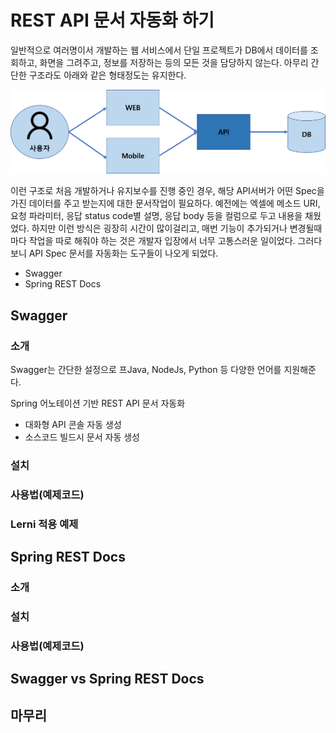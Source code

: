 # REST API 문서 자동화 하기
일반적으로 여러명이서 개발하는 웹 서비스에서 단일 프로젝트가 DB에서 데이터를 조회하고, 화면을 그려주고, 정보를 저장하는 등의 모든 것을 담당하지 않는다. 아무리 간단한 구조라도 아래와 같은 형태정도는 유지한다.

![web](https://raw.githubusercontent.com/rbwls31/rbwls31.github.io/master/images/WEB.png)

이런 구조로 처음 개발하거나 유지보수를 진행 중인 경우, 해당 API서버가 어떤 Spec을 가진 데이터를 주고 받는지에 대한 문서작업이 필요하다.
예전에는 엑셀에 메소드 URI, 요청 파라미터, 응답 status code별 설명, 응답 body 등을 컬럼으로 두고 내용을 채웠었다.  하지만 이런 방식은 굉장히 시간이 많이걸리고, 매번 기능이 추가되거나 변경될때마다 작업을 따로 해줘야 하는 것은 개발자 입장에서 너무 고통스러운 일이었다. 그러다보니 API Spec 문서를 자동화는 도구들이 나오게 되었다. 
 - Swagger
 - Spring REST Docs
## Swagger
###  소개
Swagger는 간단한 설정으로 프Java, NodeJs, Python 등 다양한 언어를 지원해준다. 

Spring 어노테이션 기반 REST API 문서 자동화
- 대화형 API 콘솔 자동 생성
- 소스코드 빌드시 문서 자동 생성
### 설치
### 사용법(예제코드)
### Lerni 적용 예제

## Spring REST Docs
### 소개
### 설치
### 사용법(예제코드)

## Swagger vs Spring REST Docs

## 마무리





<!--stackedit_data:
eyJoaXN0b3J5IjpbLTE0MTY4OTIxOTcsMTg4OTE5NTU4LC0xNz
I5OTk4MjIsLTEyNzIxNDEzNTksMzUzODE1MDEyLC01MTQwOTU3
MDAsMTg0NTA0MTg4NSw2NDkyOTE0MjYsLTE0ODA5ODgzMjAsLT
YzOTUxMTA5NSw2NDY3MTI0MDksMTg1NTI5MTU4LDE3NTI3NTc5
MjYsLTE3NjY3MjI4NDgsNTA3ODk3NTc3LDY5NzAyNzYyLC00OD
I3OTY5MzEsLTQ3NjMyODYxOF19
-->
